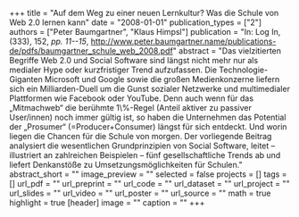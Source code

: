 +++
title = "Auf dem Weg zu einer neuen Lernkultur? Was die Schule von Web 2.0 lernen kann"
date = "2008-01-01"
publication_types = ["2"]
authors = ["Peter Baumgartner", "Klaus Himpsl"]
publication = "In: Log In, (333), 152, _pp. 11--15_, http://www.peter.baumgartner.name/publications-de/pdfs/baumgartner_schule_web_2008.pdf"
abstract = "Das vielzitierten Begriffe Web 2.0 und Social Software sind längst nicht mehr nur als medialer Hype oder kurzfristiger Trend aufzufassen. Die Technologie-Giganten Microsoft und Google sowie die großen Medienkonzerne liefern sich ein Milliarden-Duell um die Gunst sozialer Netzwerke und multimedialer Plattformen wie Facebook oder YouTube. Denn auch wenn für das „Mitmachweb“ die berühmte 1\\%-Regel (Anteil aktiver zu passiver User/innen) noch immer gültig ist, so haben die Unternehmen das Potential der „Prosumer“ (=Producer+Consumer) längst für sich entdeckt. Und worin liegen die Chancen für die Schule von morgen. Der vorliegende Beitrag analysiert die wesentlichen Grundprinzipien von Social Software, leitet – illustriert an zahlreichen Beispielen – fünf gesellschaftliche Trends ab und liefert Denkanstöße zu Umsetzungsmöglichkeiten für Schulen."
abstract_short = ""
image_preview = ""
selected = false
projects = []
tags = []
url_pdf = ""
url_preprint = ""
url_code = ""
url_dataset = ""
url_project = ""
url_slides = ""
url_video = ""
url_poster = ""
url_source = ""
math = true
highlight = true
[header]
image = ""
caption = ""
+++
